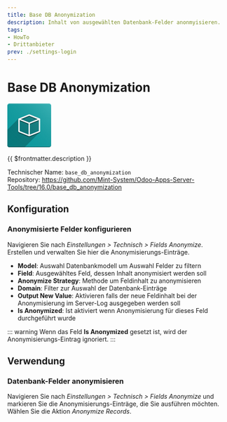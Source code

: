 ```yaml
---
title: Base DB Anonymization
description: Inhalt von ausgewählten Datenbank-Felder anonmyisieren.
tags:
- HowTo
- Drittanbieter
prev: ./settings-login
---
```

# Base DB Anonymization
![icon_oms_box](attachments/icon_oms_box.png)

{{ $frontmatter.description }}

Technischer Name: `base_db_anonymization`\
Repository: <https://github.com/Mint-System/Odoo-Apps-Server-Tools/tree/16.0/base_db_anonymization>

## Konfiguration

### Anonymisierte Felder konfigurieren

Navigieren Sie nach *Einstellungen > Technisch > Fields Anonymize*. Erstellen und verwalten Sie hier die Anonymisierungs-Einträge.

* **Model**: Auswahl Datenbankmodell um Auswahl Felder zu filtern
* **Field**: Ausgewähltes Feld, dessen Inhalt anonymisiert werden soll
* **Anonymize Strategy**: Methode um Feldinhalt zu anonymisieren
* **Domain**: Filter zur Auswahl der Datenbank-Einträge
* **Output New Value**: Aktivieren falls der neue Feldinhalt bei der Anonymisierung im Server-Log ausgegeben werden soll
* **Is Anonymized**: Ist aktiviert wenn Anonymisierung für dieses Feld durchgeführt wurde

::: warning
Wenn das Feld **Is Anonymized** gesetzt ist, wird der Anonymisierungs-Eintrag ignoriert.
:::

## Verwendung

### Datenbank-Felder anonymisieren

Navigieren Sie nach *Einstellungen > Technisch > Fields Anonymize* und markieren Sie die Anonymisierungs-Einträge, die Sie ausführen möchten. Wählen Sie die Aktion *Anonymize Records*.

